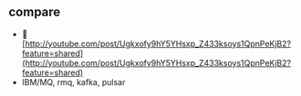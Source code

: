 ## compare 
- 🔰 [http://youtube.com/post/Ugkxofy9hY5YHsxp_Z433ksoys1QpnPeKjB2?feature=shared](http://youtube.com/post/Ugkxofy9hY5YHsxp_Z433ksoys1QpnPeKjB2?feature=shared)
- IBM/MQ, rmq, kafka, pulsar
